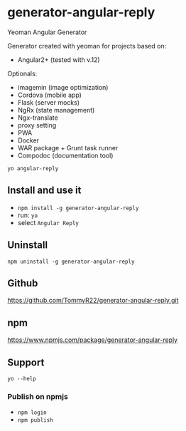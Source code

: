 # generator-angular-reply
Yeoman Angular Generator

Generator created with yeoman for projects based on:
* Angular2+ (tested with v.12)

Optionals:

* imagemin (image optimization)
* Cordova (mobile app)
* Flask (server mocks)
* NgRx (state management)
* Ngx-translate
* proxy setting
* PWA
* Docker
* WAR package + Grunt task runner
* Compodoc (documentation tool)

`yo angular-reply`

## Install and use it
* `npm install -g generator-angular-reply`
* run: `yo`
* select `Angular Reply`

## Uninstall
`npm uninstall -g generator-angular-reply`

## Github
https://github.com/TommyR22/generator-angular-reply.git

## npm
https://www.npmjs.com/package/generator-angular-reply

## Support
`yo --help`

### Publish on npmjs
* `npm login`  
* `npm publish`




